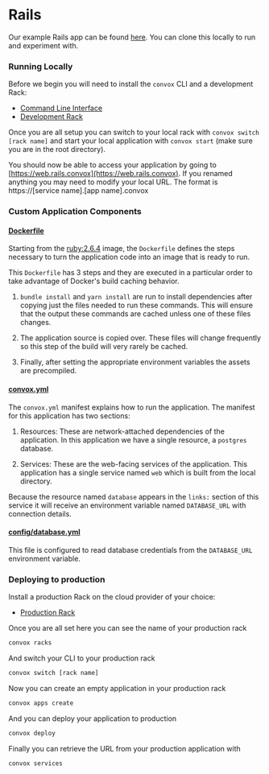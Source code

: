 # Rails

Our example Rails app can be found [here](https://github.com/convox-examples/rails).  You can clone this locally to run and experiment with.

### Running Locally

Before we begin you will need to install the `convox` CLI and a development Rack:

* [Command Line Interface](../installation/cli.md)
* [Development Rack](../installation/development-rack)

Once you are all setup you can switch to your local rack with ```convox switch [rack name]``` and start your local application with ```convox start``` (make sure you are in the root directory).

You should now be able to access your application by going to [https://web.rails.convox](https://web.rails.convox). If you renamed anything you may need to modify your local URL. The format is https://[service name].[app name].convox

### Custom Application Components

#### [Dockerfile](https://github.com/convox-examples/rails/blob/master/Dockerfile)

Starting from the [ruby:2.6.4](https://hub.docker.com/_/ruby/) image, the `Dockerfile` defines the steps necessary to turn the application code into an image that is ready to run. 

This `Dockerfile` has 3 steps and they are executed in a particular order to take advantage of Docker's build caching behavior.

1. `bundle install` and `yarn install` are run to install dependencies after copying just the files needed to run these commands. This will ensure that the output these commands are cached unless one of these files changes.

2. The application source is copied over. These files will change frequently so this step of the build will very rarely be cached.

3. Finally, after setting the appropriate environment variables the assets are precompiled.

#### [convox.yml](https://github.com/convox-examples/rails/blob/master/convox.yml)

The `convox.yml` manifest explains how to run the application. The manifest for this application has two sections:

1. Resources: These are network-attached dependencies of the application. In this application we have a single resource, a `postgres` database.

2. Services: These are the web-facing services of the application. This application has a single service named `web` which is built from the local directory.

Because the resource named `database` appears in the `links:` section of this service it will receive an environment variable named `DATABASE_URL` with connection details.

#### [config/database.yml](https://github.com/convox-examples/rails/blob/master/config/database.yml)

This file is configured to read database credentials from the `DATABASE_URL` environment variable.

### Deploying to production

Install a production Rack on the cloud provider of your choice:

* [Production Rack](../installation/production-rack)

Once you are all set here you can see the name of your production rack

```bash
convox racks
```

And switch your CLI to your production rack

```bash
convox switch [rack name]
```

Now you can create an empty application in your production rack

```bash
convox apps create
```

And you can deploy your application to production

```bash
convox deploy
```

Finally you can retrieve the URL from your production application with

```bash
convox services
```

